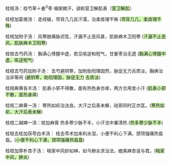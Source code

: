 桂枝汤：桂芍草＋姜<sup>S</sup>枣
啜粥微汗，调和营卫解肌表（<span style="background:#d3f8b6">营卫解肌</span>）

桂枝加葛根汤：
走经输，项背几几反汗濡，治柔痉理不殊 (<span style="background:#d3f8b6">项背几几，柔痉理不殊</span>)

桂枝加附子汤：
风寒肢痛脉迟弦，汗漏不止恶风甚，肌肤麻木卫阳寒 (<span style="background:#d3f8b6">汗漏不止恶风，肌肤麻木卫阳寒</span>)

桂枝去芍药汤：
胸满心悸膻中虚，若见咳逆和短气，甘姜枣治无遗 (<span style="background:#d3f8b6">胸满心悸膻中虚，咳逆短气</span>)

桂枝去芍药加附子汤：
去芍避阴寒，加附助阳理固然，脉促无力舌质淡，胸痹治治非等闲 (<span style="background:#d3f8b6">避阴寒，助阳理固，脉促无力</span>
<span style="background:#d3f8b6">舌质淡</span>)

桂枝麻黄各半汤：
肌表小邪不得散，面有热色身亦痒，两方合用发小汗 (<span style="background:#d3f8b6">肌表小邪不散，面热身痒</span>)

桂枝二麻黄一汤：
寒热如疟治法良。大汗之后表未解，祛邪同时正亦匡。(<span style="background:#d3f8b6">寒热如疟，大汗后表未解</span>)

桂枝二越婢一汤：桂加麻膏
热多寒少脉不丰，小汗法中兼清热 (<span style="background:#d3f8b6">热多寒少脉不丰</span>)

桂枝去桂加茯苓白术汤：
桂去苓术加来利水湿，小便不利心下满，颈项强痛热翕翕。(<span style="background:#d3f8b6">小便不利心下满，颈项强痛热翕翕</span>)

桂枝加厚朴杏子汤：
喘家中风妙如神，如今肺炎求治法，媲美麻杏说与君。(<span style="background:#d3f8b6">喘家中风，肺炎</span>)